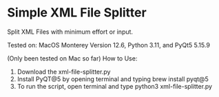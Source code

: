 # Simple XML File Splitter
Split XML Files with minimum effort or input.

Tested on: MacOS Monterey Version 12.6, Python 3.11, and PyQt5 5.15.9

(Only been tested on Mac so far)
How to Use:
1. Download the xml-file-splitter.py
2. Install PyQT@5 by opening terminal and typing brew install pyqt@5
3. To run the script, open terminal and type python3 xml-file-splitter.py 
